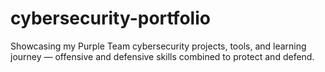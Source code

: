 # cybersecurity-portfolio
Showcasing my Purple Team cybersecurity projects, tools, and learning journey — offensive and defensive skills combined to protect and defend.
